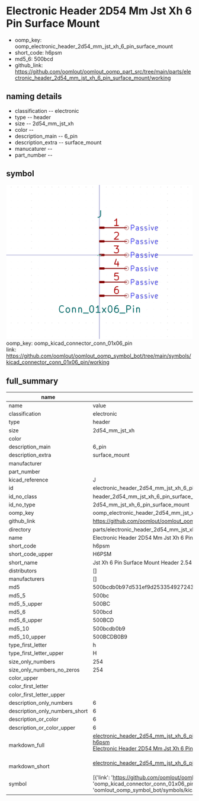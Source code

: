 # Electronic Header 2D54 Mm Jst Xh 6 Pin Surface Mount

  
* oomp_key: oomp_electronic_header_2d54_mm_jst_xh_6_pin_surface_mount 
* short_code: h6psm
* md5_6: 500bcd  
* github_link: https://github.com/oomlout/oomlout_oomp_part_src/tree/main/parts/electronic_header_2d54_mm_jst_xh_6_pin_surface_mount/working  
## naming details
* classification -- electronic
* type -- header
* size -- 2d54_mm_jst_xh
* color -- 
* description_main -- 6_pin
* description_extra -- surface_mount
* manucaturer -- 
* part_number -- 



## symbol

![](symbol/0/working/working_600.png)  
oomp_key: oomp_kicad_connector_conn_01x06_pin  
link: https://github.com/oomlout/oomlout_oomp_symbol_bot/tree/main/symbols/kicad_connector_conn_01x06_pin/working  


## full_summary
| name | value | 
| --- | --- | 
| name | value | 
| classification | electronic | 
| type | header | 
| size | 2d54_mm_jst_xh | 
| color |  | 
| description_main | 6_pin | 
| description_extra | surface_mount | 
| manufacturer |  | 
| part_number |  | 
| kicad_reference | J | 
| id | electronic_header_2d54_mm_jst_xh_6_pin_surface_mount | 
| id_no_class | header_2d54_mm_jst_xh_6_pin_surface_mount | 
| id_no_type | 2d54_mm_jst_xh_6_pin_surface_mount | 
| oomp_key | oomp_electronic_header_2d54_mm_jst_xh_6_pin_surface_mount | 
| github_link | https://github.com/oomlout/oomlout_oomp_part_src/tree/main/parts/electronic_header_2d54_mm_jst_xh_6_pin_surface_mount/working | 
| directory | parts/electronic_header_2d54_mm_jst_xh_6_pin_surface_mount | 
| name | Electronic Header 2D54 Mm Jst Xh 6 Pin Surface Mount | 
| short_code | h6psm | 
| short_code_upper | H6PSM | 
| short_name | Jst Xh 6 Pin Surface Mount Header 2.54 Mm Pitch | 
| distributors | [] | 
| manufacturers | [] | 
| md5 | 500bcdb0b97d531ef9d2533549272437 | 
| md5_5 | 500bc | 
| md5_5_upper | 500BC | 
| md5_6 | 500bcd | 
| md5_6_upper | 500BCD | 
| md5_10 | 500bcdb0b9 | 
| md5_10_upper | 500BCDB0B9 | 
| type_first_letter | h | 
| type_first_letter_upper | H | 
| size_only_numbers | 254 | 
| size_only_numbers_no_zeros | 254 | 
| color_upper |  | 
| color_first_letter |  | 
| color_first_letter_upper |  | 
| description_only_numbers | 6 | 
| description_only_numbers_short | 6 | 
| description_or_color | 6 | 
| description_or_color_upper | 6 | 
| markdown_full | [electronic_header_2d54_mm_jst_xh_6_pin_surface_mount](https://github.com/oomlout/oomlout_oomp_part_src/tree/main/parts/electronic_header_2d54_mm_jst_xh_6_pin_surface_mount/working)<br>[h6psm](https://github.com/oomlout/oomlout_oomp_part_src/tree/main/parts/electronic_header_2d54_mm_jst_xh_6_pin_surface_mount/working)<br>[Electronic Header 2D54 Mm Jst Xh 6 Pin Surface Mount](https://github.com/oomlout/oomlout_oomp_part_src/tree/main/parts/electronic_header_2d54_mm_jst_xh_6_pin_surface_mount/working)<br><br> | 
| markdown_short | [electronic_header_2d54_mm_jst_xh_6_pin_surface_mount](https://github.com/oomlout/oomlout_oomp_part_src/tree/main/parts/electronic_header_2d54_mm_jst_xh_6_pin_surface_mount/working)<br><br> | 
| symbol | [{'link': 'https://github.com/oomlout/oomlout_oomp_symbol_bot/tree/main/symbols/kicad_connector_conn_01x06_pin', 'oomp_key': 'oomp_kicad_connector_conn_01x06_pin', 'directory': 'oomlout_oomp_symbol_bot/symbols/kicad_connector_conn_01x06_pin//working/working.kicad_sym'}] | 
